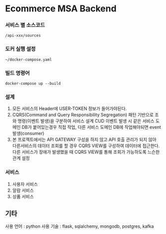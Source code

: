 # Ecommerce MSA Backend

### 서비스 별 소스코드
`/api-xxx/sources`

### 도커 실행 설정
`~/docker-compose.yaml` 

### 빌드 명령어
`docker-compose up --build` 

### 설계 
1. 모든 서비스의 Header에 USER-TOKEN 정보가 들어가야된다.
2. CQRS(Command and Query Responsibility Segregation) 패턴 기반으로 조와 명령(이벤트 발생)을 구분하여 서비스 설계
   CUD 이벤트 발생 시 같은 서비스 도메인 DB가 붙어있는경우 직접 작업, 다른 서비스 도메인 DB에 작업해야되면 event 발생(consumer)
3. 본 프로젝트에서는 API GATEWAY 구성을 하지 않고 API 호출 관리가 되지 않아 다른서비스의 데이터 조회를 할 경우 CQRS VIEW를 구성하여 데이터에 접근한다.
   다른 서비스가 장애가 발생했을 때 CQRS VIEW를 통해 조회가 가능하도록 느슨한 관계 설정 

### 서비스
1. 사용자 서비스
2. 알람 서비스 
3. 상품 서비스 

## 기타 
사용 언어 : python
사용 기술 : flask, sqlalchemy, mongodb, postgres, kafka